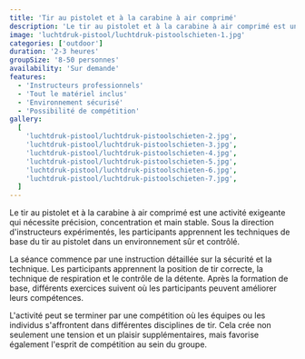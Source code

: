 ```yaml
---
title: 'Tir au pistolet et à la carabine à air comprimé'
description: 'Le tir au pistolet et à la carabine à air comprimé est une activité stimulante qui nécessite précision, concentration et main stable'
image: 'luchtdruk-pistool/luchtdruk-pistoolschieten-1.jpg'
categories: ['outdoor']
duration: '2-3 heures'
groupSize: '8-50 personnes'
availability: 'Sur demande'
features:
  - 'Instructeurs professionnels'
  - 'Tout le matériel inclus'
  - 'Environnement sécurisé'
  - 'Possibilité de compétition'
gallery:
  [
    'luchtdruk-pistool/luchtdruk-pistoolschieten-2.jpg',
    'luchtdruk-pistool/luchtdruk-pistoolschieten-3.jpg',
    'luchtdruk-pistool/luchtdruk-pistoolschieten-4.jpg',
    'luchtdruk-pistool/luchtdruk-pistoolschieten-5.jpg',
    'luchtdruk-pistool/luchtdruk-pistoolschieten-6.jpg',
    'luchtdruk-pistool/luchtdruk-pistoolschieten-7.jpg',
  ]
---
```


Le tir au pistolet et à la carabine à air comprimé est une activité exigeante qui nécessite précision, concentration et main stable. Sous la direction d'instructeurs expérimentés, les participants apprennent les techniques de base du tir au pistolet dans un environnement sûr et contrôlé.

La séance commence par une instruction détaillée sur la sécurité et la technique. Les participants apprennent la position de tir correcte, la technique de respiration et le contrôle de la détente. Après la formation de base, différents exercices suivent où les participants peuvent améliorer leurs compétences.

L'activité peut se terminer par une compétition où les équipes ou les individus s'affrontent dans différentes disciplines de tir. Cela crée non seulement une tension et un plaisir supplémentaires, mais favorise également l'esprit de compétition au sein du groupe.
